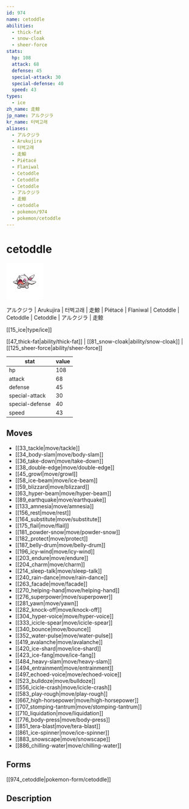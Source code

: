 ```yaml
---
id: 974
name: cetoddle
abilities:
  - thick-fat
  - snow-cloak
  - sheer-force
stats:
  hp: 108
  attack: 68
  defense: 45
  special-attack: 30
  special-defense: 40
  speed: 43
types:
  - ice
zh_name: 走鲸
jp_name: アルクジラ
kr_name: 터벅고래
aliases:
  - アルクジラ
  - Arukujira
  - 터벅고래
  - 走鯨
  - Piétacé
  - Flaniwal
  - Cetoddle
  - Cetoddle
  - Cetoddle
  - アルクジラ
  - 走鲸
  - cetoddle
  - pokemon/974
  - pokemon/cetoddle
---
```

# cetoddle

![](https://raw.githubusercontent.com/PokeAPI/sprites/master/sprites/pokemon/974.png)

アルクジラ | Arukujira | 터벅고래 | 走鯨 | Piétacé | Flaniwal | Cetoddle | Cetoddle | Cetoddle | アルクジラ | 走鲸

[[15_ice|type/ice]]

[[47_thick-fat|ability/thick-fat]] | [[81_snow-cloak|ability/snow-cloak]] | [[125_sheer-force|ability/sheer-force]]

|stat|value|
|---|---|
|hp|108|
|attack|68|
|defense|45|
|special-attack|30|
|special-defense|40|
|speed|43|


## Moves

- [[33_tackle|move/tackle]]
- [[34_body-slam|move/body-slam]]
- [[36_take-down|move/take-down]]
- [[38_double-edge|move/double-edge]]
- [[45_growl|move/growl]]
- [[58_ice-beam|move/ice-beam]]
- [[59_blizzard|move/blizzard]]
- [[63_hyper-beam|move/hyper-beam]]
- [[89_earthquake|move/earthquake]]
- [[133_amnesia|move/amnesia]]
- [[156_rest|move/rest]]
- [[164_substitute|move/substitute]]
- [[175_flail|move/flail]]
- [[181_powder-snow|move/powder-snow]]
- [[182_protect|move/protect]]
- [[187_belly-drum|move/belly-drum]]
- [[196_icy-wind|move/icy-wind]]
- [[203_endure|move/endure]]
- [[204_charm|move/charm]]
- [[214_sleep-talk|move/sleep-talk]]
- [[240_rain-dance|move/rain-dance]]
- [[263_facade|move/facade]]
- [[270_helping-hand|move/helping-hand]]
- [[276_superpower|move/superpower]]
- [[281_yawn|move/yawn]]
- [[282_knock-off|move/knock-off]]
- [[304_hyper-voice|move/hyper-voice]]
- [[333_icicle-spear|move/icicle-spear]]
- [[340_bounce|move/bounce]]
- [[352_water-pulse|move/water-pulse]]
- [[419_avalanche|move/avalanche]]
- [[420_ice-shard|move/ice-shard]]
- [[423_ice-fang|move/ice-fang]]
- [[484_heavy-slam|move/heavy-slam]]
- [[494_entrainment|move/entrainment]]
- [[497_echoed-voice|move/echoed-voice]]
- [[523_bulldoze|move/bulldoze]]
- [[556_icicle-crash|move/icicle-crash]]
- [[583_play-rough|move/play-rough]]
- [[667_high-horsepower|move/high-horsepower]]
- [[707_stomping-tantrum|move/stomping-tantrum]]
- [[710_liquidation|move/liquidation]]
- [[776_body-press|move/body-press]]
- [[851_tera-blast|move/tera-blast]]
- [[861_ice-spinner|move/ice-spinner]]
- [[883_snowscape|move/snowscape]]
- [[886_chilling-water|move/chilling-water]]

## Forms



[[974_cetoddle|pokemon-form/cetoddle]]

## Description



